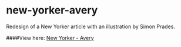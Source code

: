 # new-yorker-avery
Redesign of a New Yorker article with an illustration by Simon Prades.

####View here: [New Yorker - Avery](http://agbales.github.io/new-yorker-avery/)
